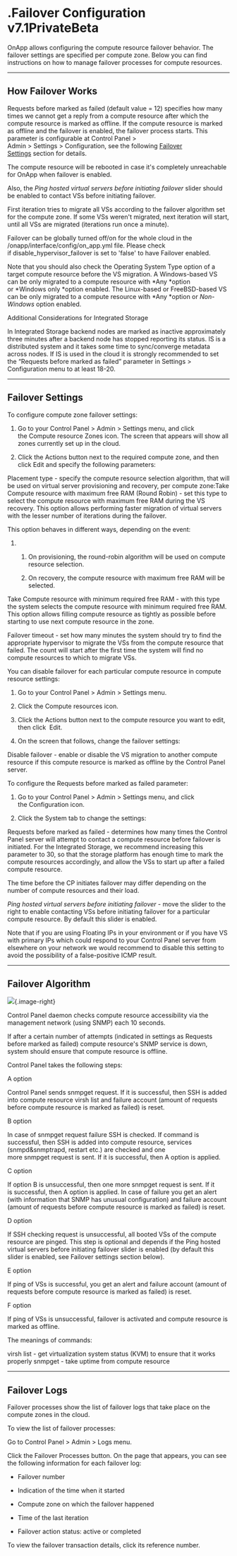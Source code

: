 # .Failover Configuration v7.1PrivateBeta

OnApp allows configuring the compute resource failover behavior. The failover settings are specified per compute zone. Below you can find instructions on how to manage failover processes for compute resources.

------------------------------------------------------------------------

## How Failover Works

Requests before marked as failed (default value = 12) specifies how many times we cannot get a reply from a compute resource after which the compute resource is marked as offline. If the compute resource is marked as offline and the failover is enabled, the failover process starts. This parameter is configurable at Control Panel &gt; Admin &gt; Settings &gt; Configuration, see the following [Failover Settings](#id-.FailoverConfigurationv7.1PrivateBeta-settings) section for details.

The compute resource will be rebooted in case it's completely unreachable for OnApp when failover is enabled.

Also, the *Ping hosted virtual servers before initiating failover* slider should be enabled to contact VSs before initiating failover.

First iteration tries to migrate all VSs according to the failover algorithm set for the compute zone. If some VSs weren't migrated, next iteration will start, until all VSs are migrated (iterations run once a minute).

Failover can be globally turned off/on for the whole cloud in the /onapp/interface/config/on\_app.yml file. Please check if disable\_hypervisor\_failover is set to 'false' to have Failover enabled.

Note that you should also check the Operating System Type option of a target compute resource before the VS migration. A Windows-based VS can be only migrated to a compute resource with *Any *option or *Windows only *option enabled. The Linux-based or FreeBSD-based VS can be only migrated to a compute resource with *Any *option or *Non-Windows* option enabled.

Additional Considerations for Integrated Storage

In Integrated Storage backend nodes are marked as inactive approximately three minutes after a backend node has stopped reporting its status. IS is a distributed system and it takes some time to sync/converge metadata across nodes. If IS is used in the cloud it is strongly recommended to set the “Requests before marked as failed” parameter in Settings &gt; Configuration menu to at least 18-20.

------------------------------------------------------------------------

## Failover Settings

To configure compute zone failover settings:

1.  Go to your Control Panel &gt; Admin &gt; Settings menu, and click the Compute resource Zones icon.
    The screen that appears will show all zones currently set up in the cloud.

2.  Click the Actions button next to the required compute zone, and then click Edit and specify the following parameters:

Placement type - specify the compute resource selection algorithm, that will be used on virtual server provisioning and recovery, per compute zone:Take Compute resource with maximum free RAM (Round Robin) - set this type to select the compute resource with maximum free RAM during the VS recovery. This option allows performing faster migration of virtual servers with the lesser number of iterations during the failover.

This option behaves in different ways, depending on the event:

1.  1.  On provisioning, the round-robin algorithm will be used on compute resource selection.

    2.  On recovery, the compute resource with maximum free RAM will be selected.

Take Compute resource with minimum required free RAM - with this type the system selects the compute resource with minimum required free RAM. This option allows filling compute resource as tightly as possible before starting to use next compute resource in the zone.

Failover timeout - set how many minutes the system should try to find the appropriate hypervisor to migrate the VSs from the compute resource that failed. The count will start after the first time the system will find no compute resources to which to migrate VSs.

You can disable failover for each particular compute resource in compute resource settings:

1.  Go to your Control Panel &gt; Admin &gt; Settings menu.

2.  Click the Compute resources icon.

3.  Click the Actions button next to the compute resource you want to edit, then click  Edit.

4.  On the screen that follows, change the failover settings:

Disable failover - enable or disable the VS migration to another compute resource if this compute resource is marked as offline by the Control Panel server.

To configure the Requests before marked as failed parameter:

1.  Go to your Control Panel &gt; Admin &gt; Settings menu, and click the Configuration icon.

2.  Click the System tab to change the settings:

Requests before marked as failed - determines how many times the Control Panel server will attempt to contact a compute resource before failover is initiated. For the Integrated Storage, we recommend increasing this parameter to 30, so that the storage platform has enough time to mark the compute resources accordingly, and allow the VSs to start up after a failed compute resource.

The time before the CP initiates failover may differ depending on the number of compute resources and their load.

*Ping hosted virtual servers before initiating failover* - move the slider to the right to enable contacting VSs before initiating failover for a particular compute resource. By default this slider is enabled.

Note that if you are using Floating IPs in your environment or if you have VS with primary IPs which could respond to your Control Panel server from elsewhere on your network we would recommend to disable this setting to avoid the possibility of a false-positive ICMP result.

------------------------------------------------------------------------

## Failover Algorithm

![](https://docs.onapp.com/download/attachments/192906493/failover2.jpeg?version=1&modificationDate=1707294877903&api=v2){.image-right}

Control Panel daemon checks compute resource accessibility via the management network (using SNMP) each 10 seconds.

If after a certain number of attempts (indicated in settings as Requests before marked as failed) compute resource's SNMP service is down, system should ensure that compute resource is offline.

Control Panel takes the following steps:

A option

Control Panel sends snmpget request. If it is successful, then SSH is added into compute resource virsh list and failure account (amount of requests before compute resource is marked as failed) is reset. 

B option

In case of snmpget request failure SSH is checked. If command is successful, then SSH is added into compute resource, services (snmpd&snmptrapd, restart etc.) are checked and one more snmpget request is sent. If it is successful, then A option is applied.

C option

If option B is unsuccessful, then one more snmpget request is sent. If it is successful, then A option is applied. In case of failure you get an alert (with information that SNMP has unusual configuration) and failure account (amount of requests before compute resource is marked as failed) is reset.

D option

If SSH checking request is unsuccessful, all booted VSs of the compute resource are pinged. This step is optional and depends if the Ping hosted virtual servers before initiating failover slider is enabled (by default this slider is enabled, see Failover settings section below).

E option

If ping of VSs is successful, you get an alert and failure account (amount of requests before compute resource is marked as failed) is reset.

F option

If ping of VSs is unsuccessful, failover is activated and compute resource is marked as offline.

The meanings of commands:

virsh list - get virtualization system status (KVM) to ensure that it works properly
snmpget - take uptime from compute resource

------------------------------------------------------------------------

## Failover Logs

Failover processes show the list of failover logs that take place on the compute zones in the cloud.

To view the list of failover processes:

Go to Control Panel &gt; Admin &gt; Logs menu.

Click the Failover Processes button. On the page that appears, you can see the following information for each failover log:

-   Failover number

-   Indication of the time when it started

-   Compute zone on which the failover happened

-   Time of the last iteration

-   Failover action status: active or completed

To view the failover transaction details, click its reference number. 


